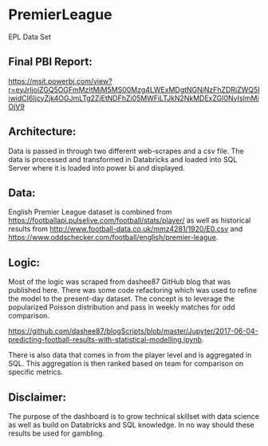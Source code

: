 # PremierLeague
EPL Data Set

## Final PBI Report: 
https://msit.powerbi.com/view?r=eyJrIjoiZGQ5OGFmMzItMjM5MS00Mzg4LWExMDgtNGNjNzFhZDRiZWQ5IiwidCI6IjcyZjk4OGJmLTg2ZjEtNDFhZi05MWFiLTJkN2NkMDExZGI0NyIsImMiOjV9

## Architecture: 
Data is passed in through two different web-scrapes and a csv file. The data is processed and transformed in Databricks and loaded into SQL Server where it is loaded into power bi and displayed. 

## Data: 
English Premier League dataset is combined from https://footballapi.pulselive.com/football/stats/player/ as well as historical results from http://www.football-data.co.uk/mmz4281/1920/E0.csv and https://www.oddschecker.com/football/english/premier-league. 

## Logic: 
Most of the logic was scraped from dashee87 GitHub blog that was published here. There was some code refactoring which was used to refine the model to the present-day dataset. The concept is to leverage the popularized Poisson distribution and pass in weekly matches for odd comparison.

https://github.com/dashee87/blogScripts/blob/master/Jupyter/2017-06-04-predicting-football-results-with-statistical-modelling.ipynb. 

There is also data that comes in from the player level and is aggregated in SQL. This aggregation is then ranked based on team for comparison on specific metrics. 

## Disclaimer: 
The purpose of the dashboard is to grow technical skillset with data science as well as build on Databricks and SQL knowledge. In no way should these results be used for gambling.
